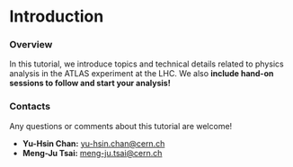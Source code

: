 # Introduction

### Overview

In this tutorial, we introduce topics and technical details related to physics analysis in the ATLAS experiment at the LHC. We also **include hand-on sessions to follow and start your analysis!**

### Contacts

Any questions or comments about this tutorial are welcome!

* **Yu-Hsin Chan:** yu-hsin.chan@cern.ch
* **Meng-Ju Tsai:** meng-ju.tsai@cern.ch

